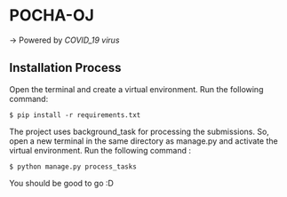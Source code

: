 # POCHA-OJ
  -> Powered by *COVID_19 virus*


  ## Installation Process

  Open the terminal and create a virtual environment.
  Run the following command:
  ```
  $ pip install -r requirements.txt
  ```

  The project uses background_task for processing the submissions. So, open a new terminal in the same directory as manage.py and activate the virtual environment. 
  Run the following command :
  ```
  $ python manage.py process_tasks
  ```

  You should be good to go :D 
